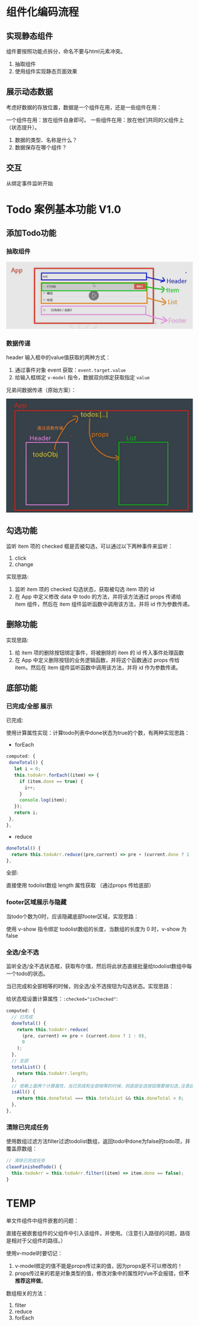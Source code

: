 # 组件化编码流程

## 实现静态组件

组件要按照功能点拆分，命名不要与html元素冲突。

1. 抽取组件
2. 使用组件实现静态页面效果

## 展示动态数据

考虑好数据的存放位置，数据是一个组件在用，还是一些组件在用：

一个组件在用：放在组件自身即可。
一些组件在用：放在他们共同的父组件上（状态提升）。

1. 数据的类型、名称是什么？
2. 数据保存在哪个组件？

## 交互

从绑定事件监听开始

# Todo 案例基本功能 V1.0

## 添加Todo功能

### 抽取组件

![20220917143359](https://raw.githubusercontent.com/HaloBoys/PicGoMyDevice/main/img/20220917143359.png)

### 数据传递

header 输入框中的value值获取的两种方式：

1. 通过事件对象 event 获取：`event.target.value`
2. 给输入框绑定 `v-model` 指令，数据双向绑定获取指定 `value`

兄弟间数据传递（原始方案）：

![20220917221654](https://raw.githubusercontent.com/HaloBoys/PicGoMyDevice/main/img/20220917221654.png)

## 勾选功能

监听 item 项的 checked 框是否被勾选，可以通过以下两种事件来监听：

1. click
2. change

实现思路:

1. 监听 item 项的 checked 勾选状态，获取被勾选 item 项的 id
2. 在 App 中定义修改 data 中 todo 的方法，并将该方法通过 props 传递给 item 组件，然后在 item 组件监听函数中调用该方法，并将 id 作为参数传递。

## 删除功能

实现思路: 

1. 给 item 项的删除按钮绑定事件，将被删除的 item 的 id 传入事件处理函数
2. 在 App 中定义删除按钮的业务逻辑函数，并将这个函数通过 props 传给 item，然后在 item 组件监听函数中调用该方法，并将 id 作为参数传递。

## 底部功能

### 已完成/全部 展示

已完成:

使用计算属性实现：计算todo列表中done状态为true的个数，有两种实现思路：

- forEach

```javascript
computed: {
 doneTotal() {
   let i = 0;
   this.todoArr.forEach((item) => {
     if (item.done == true) {
       i++;
     }
     console.log(item);
   });
   return i;
 },
},
```

- reduce

```javascript
doneTotal() {
  return this.todoArr.reduce((pre,current) => pre + (current.done ? 1 : 0),0)
},

```

全部:

直接使用 todolist数组 length 属性获取 （通过props 传给底部）

### footer区域展示与隐藏

当todo个数为0时，应该隐藏底部footer区域，实现思路：

使用 v-show 指令绑定 todolist数组的长度，当数组的长度为 0 时，v-show 为 false

### 全选/全不选

监听全选/全不选状态框，获取布尔值，然后将此状态直接批量给todolist数组中每一个todo的状态。

当已完成和全部相等的时候，则全选/全不选按钮为勾选状态。实现思路：

给状态框设置计算属性：`:checked="isChecked"`:

```javascript
computed: {
  // 已完成
  doneTotal() {
    return this.todoArr.reduce(
      (pre, current) => pre + (current.done ? 1 : 0),
      0
    );
  },
  // 全部
  totalList() {
    return this.todoArr.length;
  },
  // 依赖上面两个计算属性，当已完成和全部相等的时候，则底部全选按钮需要被勾选,注意此处加了一个逻辑与判断，如果不加，则会出现当已完成和全部都为0的时候，出现勾选的bug
  isAll() {
    return this.doneTotal === this.totalList && this.doneTotal > 0;
  },
},
```

### 清除已完成任务

使用数组过滤方法filter过滤todolist数组，返回todo中done为false的todo项，并覆盖原数组：

```javascript
// 清除已完成任务
cleanFinishedTodo() {
  this.todoArr = this.todoArr.filter((item) => item.done == false);
}
```

# TEMP

单文件组件中组件嵌套的问题：

直接在被嵌套组件的父组件中引入该组件，并使用。（注意引入路径的问题，路径是相对于父组件的路径。）

使用v-model时要切记：

1. v-model绑定的值不能是props传过来的值，因为props是不可以修改的！
2. props传过来的若是对象类型的值，修改对象中的属性时Vue不会报错，但**不推荐这样做**。

数组相关的方法：

1. filter
2. reduce
3. forEach